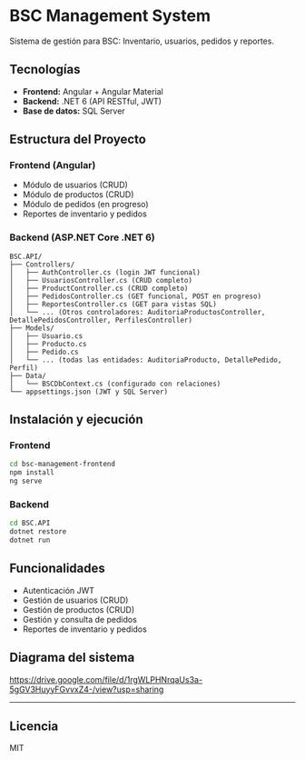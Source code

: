 # BSC Management System

Sistema de gestión para BSC: Inventario, usuarios, pedidos y reportes.

## Tecnologías

- **Frontend:** Angular + Angular Material
- **Backend:** .NET 6 (API RESTful, JWT)
- **Base de datos:** SQL Server

## Estructura del Proyecto

### Frontend (Angular)
- Módulo de usuarios (CRUD)
- Módulo de productos (CRUD)
- Módulo de pedidos (en progreso)
- Reportes de inventario y pedidos

### Backend (ASP.NET Core .NET 6)
```
BSC.API/
├── Controllers/
│   ├── AuthController.cs (login JWT funcional)
│   ├── UsuariosController.cs (CRUD completo)
│   ├── ProductController.cs (CRUD completo)
│   ├── PedidosController.cs (GET funcional, POST en progreso)
│   ├── ReportesController.cs (GET para vistas SQL)
│   └── ... (Otros controladores: AuditoriaProductosController, DetallePedidosController, PerfilesController)
├── Models/
│   ├── Usuario.cs
│   ├── Producto.cs
│   ├── Pedido.cs
│   └── ... (todas las entidades: AuditoriaProducto, DetallePedido, Perfil)
├── Data/
│   └── BSCDbContext.cs (configurado con relaciones)
└── appsettings.json (JWT y SQL Server)
```

## Instalación y ejecución

### Frontend
```sh
cd bsc-management-frontend
npm install
ng serve
```

### Backend
```sh
cd BSC.API
dotnet restore
dotnet run
```

## Funcionalidades

- Autenticación JWT
- Gestión de usuarios (CRUD)
- Gestión de productos (CRUD)
- Gestión y consulta de pedidos
- Reportes de inventario y pedidos

## Diagrama del sistema

https://drive.google.com/file/d/1rgWLPHNrqaUs3a-5gGV3HuyyFGvvxZ4-/view?usp=sharing

---

## Licencia

MIT
